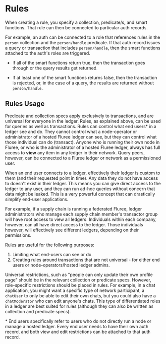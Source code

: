 # Rules

When creating a rule, you specify a collection, predicate/s, and smart functions. That rule can then be connected to particular auth records.

For example, an auth can be connected to a role that references rules in the `person` collection and the `person/handle` predicate. If that auth record issues a query or transaction that includes `person/handle`, then the smart functions attached to the auth's roles are triggered.

- If all of the smart functions return true, then the transaction goes through or the query results get returned.

- If at least one of the smart functions returns false, then the transaction is rejected, or, in the case of a query, the results are returned without `person/handle`.

## Rules Usage

Predicate and collection specs apply exclusively to transactions, and are universal for everyone in the ledger. Rules, as explained above, can be used for queries as well as transactions. Rules can control what end users* in a ledger see and do. They cannot control what a node-operator or administrator of a hosted Fluree ledger can see, but they can control what those individual can do (transact). Anyone who is running their own node in Fluree, or who is the administrator of a hosted Fluree ledger, always has full access to **view** any item in any ledger in their network. Query peers, however, can be connected to a Fluree ledger or network as a permissioned user.

When an end user connects to a ledger, effectively their ledger is custom to them (and their requested point in time). Any data they do not have access to doesn't exist in their ledger. This means you can give direct access to the ledger to any user, and they can run ad-hoc queries without concern that data might be leaked. This is a very powerful concept that can drastically simplify end-user applications.

For example, if a supply chain is running a federated Fluree, ledger administrators who manage each supply chain member's transactor group will have root access to view all ledgers. Individuals within each company, however, can all have direct access to the ledger. Those individuals however, will effectively see different ledgers, depending on their permissions.

Rules are useful for the following purposes:

1. Limiting what end-users can see or do.
2. Creating rules around transactions that are not universal - for either end users or node-operators/hosted ledger admins.

Universal restrictions, such as "people can only update their own profile page" should be in the relevant collection or predicate specs. However, role-specific restrictions should be placed in rules. For example, in a chat application, you might want a specific type of network participant, a `chatUser` to only be able to edit their own chats, but you could also have a `chatModerator` who can edit anyone's chats. This type of differentiated roles in a ledger are best suited for rules (although they can also be written as collection and predicate specs).

\* End users specifically refer to users who do not directly run a node or manage a hosted ledger. Every end user needs to have their own auth record, and both view and edit restrictions can be attached to that auth record.
